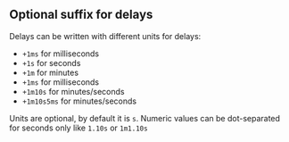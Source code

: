 ## Optional suffix for delays

Delays can be written with different units for delays:

- `+1ms` for milliseconds
- `+1s` for seconds
- `+1m` for minutes
- `+1ms` for milliseconds
- `+1m10s` for minutes/seconds
- `+1m10s5ms` for minutes/seconds

Units are optional, by default it is `s`. Numeric values
can be dot-separated for seconds only like `1.10s` or `1m1.10s`


